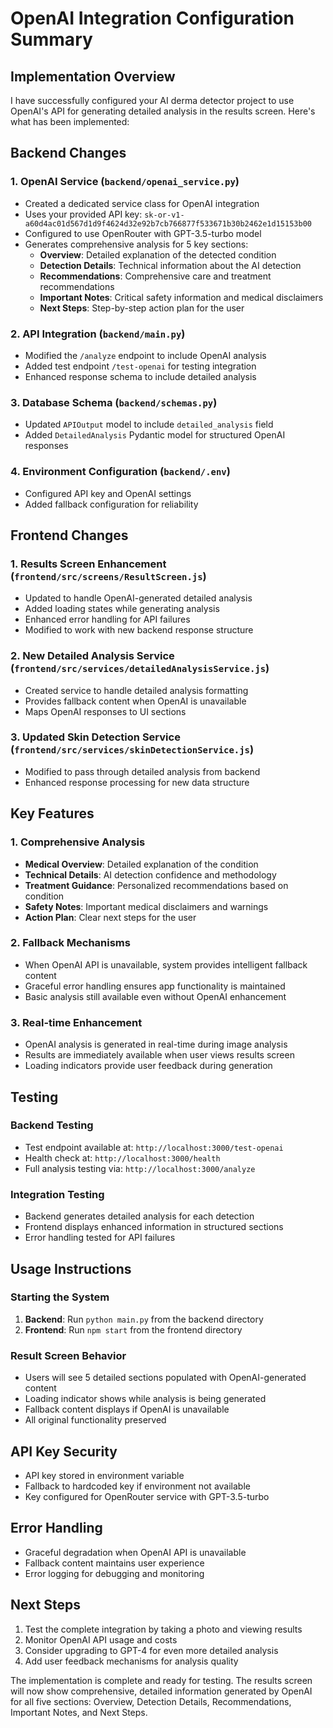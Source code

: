 # OpenAI Integration Configuration Summary

## Implementation Overview

I have successfully configured your AI derma detector project to use OpenAI's API for generating detailed analysis in the results screen. Here's what has been implemented:

## Backend Changes

### 1. OpenAI Service (`backend/openai_service.py`)
- Created a dedicated service class for OpenAI integration
- Uses your provided API key: `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`
- Configured to use OpenRouter with GPT-3.5-turbo model
- Generates comprehensive analysis for 5 key sections:
  - **Overview**: Detailed explanation of the detected condition
  - **Detection Details**: Technical information about the AI detection
  - **Recommendations**: Comprehensive care and treatment recommendations  
  - **Important Notes**: Critical safety information and medical disclaimers
  - **Next Steps**: Step-by-step action plan for the user

### 2. API Integration (`backend/main.py`)
- Modified the `/analyze` endpoint to include OpenAI analysis
- Added test endpoint `/test-openai` for testing integration
- Enhanced response schema to include detailed analysis

### 3. Database Schema (`backend/schemas.py`)
- Updated `APIOutput` model to include `detailed_analysis` field
- Added `DetailedAnalysis` Pydantic model for structured OpenAI responses

### 4. Environment Configuration (`backend/.env`)
- Configured API key and OpenAI settings
- Added fallback configuration for reliability

## Frontend Changes

### 1. Results Screen Enhancement (`frontend/src/screens/ResultScreen.js`)
- Updated to handle OpenAI-generated detailed analysis
- Added loading states while generating analysis
- Enhanced error handling for API failures
- Modified to work with new backend response structure

### 2. New Detailed Analysis Service (`frontend/src/services/detailedAnalysisService.js`)
- Created service to handle detailed analysis formatting
- Provides fallback content when OpenAI is unavailable
- Maps OpenAI responses to UI sections

### 3. Updated Skin Detection Service (`frontend/src/services/skinDetectionService.js`)
- Modified to pass through detailed analysis from backend
- Enhanced response processing for new data structure

## Key Features

### 1. Comprehensive Analysis
- **Medical Overview**: Detailed explanation of the condition
- **Technical Details**: AI detection confidence and methodology
- **Treatment Guidance**: Personalized recommendations based on condition
- **Safety Notes**: Important medical disclaimers and warnings
- **Action Plan**: Clear next steps for the user

### 2. Fallback Mechanisms
- When OpenAI API is unavailable, system provides intelligent fallback content
- Graceful error handling ensures app functionality is maintained
- Basic analysis still available even without OpenAI enhancement

### 3. Real-time Enhancement
- OpenAI analysis is generated in real-time during image analysis
- Results are immediately available when user views results screen
- Loading indicators provide user feedback during generation

## Testing

### Backend Testing
- Test endpoint available at: `http://localhost:3000/test-openai`
- Health check at: `http://localhost:3000/health`
- Full analysis testing via: `http://localhost:3000/analyze`

### Integration Testing
- Backend generates detailed analysis for each detection
- Frontend displays enhanced information in structured sections
- Error handling tested for API failures

## Usage Instructions

### Starting the System
1. **Backend**: Run `python main.py` from the backend directory
2. **Frontend**: Run `npm start` from the frontend directory

### Result Screen Behavior
- Users will see 5 detailed sections populated with OpenAI-generated content
- Loading indicator shows while analysis is being generated
- Fallback content displays if OpenAI is unavailable
- All original functionality preserved

## API Key Security
- API key stored in environment variable
- Fallback to hardcoded key if environment not available
- Key configured for OpenRouter service with GPT-3.5-turbo

## Error Handling
- Graceful degradation when OpenAI API is unavailable
- Fallback content maintains user experience
- Error logging for debugging and monitoring

## Next Steps
1. Test the complete integration by taking a photo and viewing results
2. Monitor OpenAI API usage and costs
3. Consider upgrading to GPT-4 for even more detailed analysis
4. Add user feedback mechanisms for analysis quality

The implementation is complete and ready for testing. The results screen will now show comprehensive, detailed information generated by OpenAI for all five sections: Overview, Detection Details, Recommendations, Important Notes, and Next Steps.
